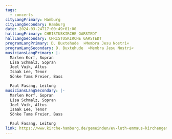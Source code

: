 ```yaml
---
tags:
  - concerts
cityLangPrimary: Hamburg
cityLangSecondary: Hamburg
date: 2024-03-24T17:00:49+01:00
hallLangPrimary: CHRISTUSKIRCHE GARSTEDT
hallLangSecondary: CHRISTUSKIRCHE GARSTEDT
programLangPrimary: D. Buxtehude  »Membra Jesu Nostri«
programLangSecondary: D. Buxtehude  »Membra Jesu Nostri«
musiciansLangPrimary: |-
  Marlen Korf, Sopran
  Lisa Schmalz, Sopran
  Joel Vuik, Altus
  Isaak Lee, Tenor
  Sönke Tams Freier, Bass

  Paul Fasang, Leitung
musiciansLangSecondary: |-
  Marlen Korf, Sopran
  Lisa Schmalz, Sopran
  Joel Vuik, Altus
  Isaak Lee, Tenor
  Sönke Tams Freier, Bass

  Paul Fasang, Leitung
link: https://www.kirche-hamburg.de/gemeinden/ev-luth-emmaus-kirchengemeinde-norderstedt.html
---
```

